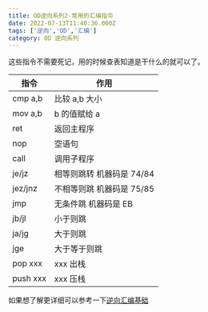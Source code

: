 ```yaml
---
title: OD逆向系列2-常用的汇编指令
date: 2022-07-13T11:40:36.000Z
tags: ['逆向','OD','汇编']
category: OD 逆向系列
---
```

  
这些指令不需要死记，用的时候查表知道是干什么的就可以了。

| **指令** | **作用**                  |
| -------- | ------------------------- |
| cmp a,b  | 比较 a,b 大小             |
| mov a,b  | b 的值赋给 a              |
| ret      | 返回主程序                |
| nop      | 空语句                    |
| call     | 调用子程序                |
| je/jz    | 相等则跳转 机器码是 74/84 |
| jez/jnz  | 不相等则跳 机器码是 75/85 |
| jmp      | 无条件跳 机器码是 EB      |
| jb/jl    | 小于则跳                  |
| ja/jg    | 大于则跳                  |
| jge      | 大于等于则跳              |
| pop xxx  | xxx 出栈                  |
| push xxx | xxx 压栈                  |

如果想了解更详细可以参考一下[逆向汇编基础 ](https://www.beimeng.org/2022/kq0iqk/)
